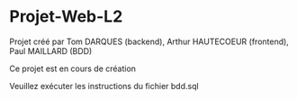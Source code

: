 # Projet-Web-L2
Projet créé par Tom DARQUES (backend), Arthur HAUTECOEUR (frontend), Paul MAILLARD (BDD)

Ce projet est en cours de création

Veuillez exécuter les instructions du fichier bdd.sql 
